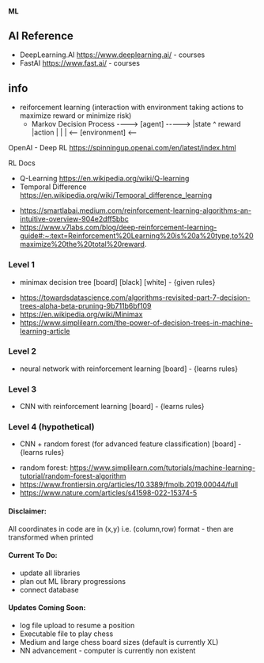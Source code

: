 

#### ML
## AI Reference
* DeepLearning.AI https://www.deeplearning.ai/ - courses
* FastAI https://www.fast.ai/ - courses

## info
* reiforcement learning (interaction with environment taking actions to maximize reward or minimize risk)
  - Markov Decision Process
---->  [agent] ----->
|state   ^ reward   |action
|        |          |
<-- [environment] <--

OpenAI - Deep RL
https://spinningup.openai.com/en/latest/index.html

RL Docs
* Q-Learning https://en.wikipedia.org/wiki/Q-learning
* Temporal Difference https://en.wikipedia.org/wiki/Temporal_difference_learning
- https://smartlabai.medium.com/reinforcement-learning-algorithms-an-intuitive-overview-904e2dff5bbc
- https://www.v7labs.com/blog/deep-reinforcement-learning-guide#:~:text=Reinforcement%20Learning%20is%20a%20type,to%20maximize%20the%20total%20reward.

### Level 1
* minimax decision tree [board] [black] [white] - {given rules}
- https://towardsdatascience.com/algorithms-revisited-part-7-decision-trees-alpha-beta-pruning-9b711b6bf109
- https://en.wikipedia.org/wiki/Minimax
- https://www.simplilearn.com/the-power-of-decision-trees-in-machine-learning-article

### Level 2
* neural network with reinforcement learning [board] - {learns rules}

### Level 3
* CNN with reinforcement learning [board] - {learns rules}

### Level 4 (hypothetical)
* CNN + random forest (for advanced feature classification) [board] - {learns rules}
- random forest: https://www.simplilearn.com/tutorials/machine-learning-tutorial/random-forest-algorithm
- https://www.frontiersin.org/articles/10.3389/fmolb.2019.00044/full
- https://www.nature.com/articles/s41598-022-15374-5



#### Disclaimer:
All coordinates in code are in (x,y) i.e. (column,row) format - then are transformed when printed

#### Current To Do:
* update all libraries
* plan out ML library progressions
* connect database

#### Updates Coming Soon:
* log file upload to resume a position
* Executable file to play chess
* Medium and large chess board sizes (default is currently XL)
* NN advancement - computer is currently non existent